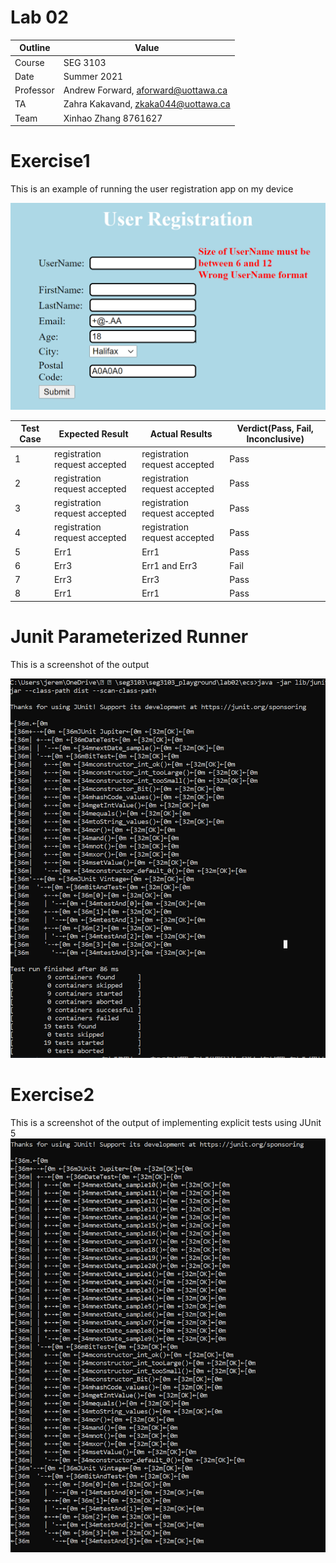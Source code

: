 # Lab 02

| Outline | Value |
| --- | --- |
| Course | SEG 3103 |
| Date | Summer 2021 |
| Professor | Andrew Forward, aforward@uottawa.ca |
| TA | Zahra Kakavand, zkaka044@uottawa.ca |
| Team | Xinhao Zhang 8761627 |

# Exercise1
This is an example of running the user registration app on my device

![Running Java in the console](https://github.com/JeReMy543/seg3103_playground/blob/main/lab02/assets/c3.PNG)

| Test Case | Expected Result | Actual Results | Verdict(Pass, Fail, Inconclusive)|
| --- | --- | --- | -- |
| 1 | registration request accepted | registration request accepted | Pass |
| 2 | registration request accepted | registration request accepted | Pass |
| 3 | registration request accepted | registration request accepted | Pass |
| 4 | registration request accepted | registration request accepted | Pass |
| 5 | Err1 | Err1 | Pass |
| 6 | Err3 | Err1 and Err3 | Fail |
| 7 | Err3 | Err3 | Pass |
| 8 | Err1 | Err1 | Pass |

# Junit Parameterized Runner

This is a screenshot of the output

![Running Java in the console](https://github.com/JeReMy543/seg3103_playground/blob/main/lab02/assets/c1.PNG)

# Exercise2

This is a screenshot of the output of implementing explicit tests using JUnit 5
![Running Java in the console](https://github.com/JeReMy543/seg3103_playground/blob/main/lab02/assets/c2.PNG)
